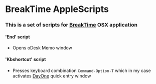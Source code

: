 BreakTime AppleScripts
=================


### This is a set of scripts for [BreakTime](https://itunes.apple.com/us/app/breaktime/id427475982?mt=12) OSX application

#### 'End' script
* Opens oDesk Memo window

#### 'Kbshortcut' script
* Presses keyboard combination `Command-Option-T` which in my case activates [DayOne](https://itunes.apple.com/us/app/day-one/id422304217?mt=12) quick entry window
